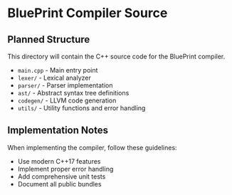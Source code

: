 # BluePrint Compiler Source

## Planned Structure

This directory will contain the C++ source code for the BluePrint compiler.

- `main.cpp` - Main entry point
- `lexer/` - Lexical analyzer
- `parser/` - Parser implementation  
- `ast/` - Abstract syntax tree definitions
- `codegen/` - LLVM code generation
- `utils/` - Utility functions and error handling

## Implementation Notes

When implementing the compiler, follow these guidelines:
- Use modern C++17 features
- Implement proper error handling
- Add comprehensive unit tests
- Document all public bundles
